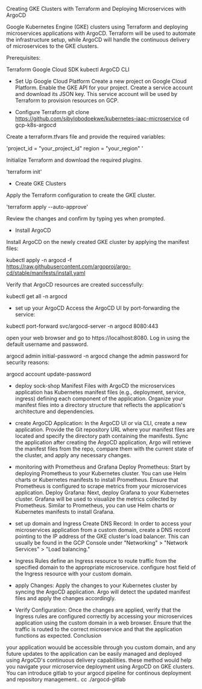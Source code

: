 Creating GKE Clusters with Terraform and Deploying Microservices with ArgoCD

Google Kubernetes Engine (GKE) clusters using Terraform and deploying microservices applications with ArgoCD. Terraform will be used to automate the infrastructure setup, while ArgoCD will handle the continuous delivery of microservices to the GKE clusters.

Prerequisites:

Terraform
Google Cloud SDK
kubectl
ArgoCD CLI

- Set Up Google Cloud Platform
Create a new project on Google Cloud Platform.
Enable the GKE API for your project.
Create a service account and download its JSON key. This service account will be used by Terraform to provision resources on GCP.

- Configure Terraform
git clone https://github.com/sibylobodoekwe/kubernetes-iaac-microservice
cd gcp-k8s-argocd


Create a terraform.tfvars file and provide the required variables:

'project_id = "your_project_id"
region     = "your_region"
'

Initialize Terraform and download the required plugins.

'terraform init'


- Create GKE Clusters

Apply the Terraform configuration to create the GKE cluster.

'terraform apply --auto-approve'

Review the changes and confirm by typing yes when prompted.


- Install ArgoCD

Install ArgoCD on the newly created GKE cluster by applying the manifest files:

kubectl apply -n argocd -f https://raw.githubusercontent.com/argoproj/argo-cd/stable/manifests/install.yaml

Verify that ArgoCD resources are created successfully:

kubectl get all -n argocd


- set up your ArgoCD
Access the ArgoCD UI by port-forwarding the service:

kubectl port-forward svc/argocd-server -n argocd 8080:443 

open your web browser and go to https://localhost:8080. Log in using the default username and password.

argocd admin initial-password -n argocd
change the admin password for security reasons:

argocd account update-password


- deploy sock-shop Manifest Files with ArgoCD
the microservices application has Kubernetes manifest files (e.g., deployment, service, ingress) defining each component of the application.
Organize your manifest files into a directory structure that reflects the application's architecture and dependencies.

- create ArgoCD Application: In the ArgoCD UI or via CLI, create a new application. Provide the Git repository URL where your manifest files are located and specify the directory path containing the manifests.
Sync the application after creating the ArgoCD application, Argo will retrieve the manifest files from the repo, compare them with the current state of the cluster, and apply any necessary changes.

- monitoring with Prometheus and Grafana
Deploy Prometheus: Start by deploying Prometheus to your Kubernetes cluster. You can use Helm charts or Kubernetes manifests to install Prometheus. Ensure that Prometheus is configured to scrape metrics from your microservices application.
Deploy Grafana: Next, deploy Grafana to your Kubernetes cluster. Grafana will be used to visualize the metrics collected by Prometheus. Similar to Prometheus, you can use Helm charts or Kubernetes manifests to install Grafana.

- set up domain and Ingress Create DNS Record: In order to access your microservices application from a custom domain, create a DNS record pointing to the IP address of the GKE cluster's load balancer. This can usually be found in the GCP Console under "Networking" > "Network Services" > "Load balancing."


- Ingress Rules define an Ingress resource to route traffic from the specified domain to the appropriate microservice. configure host field of the Ingress resource with your custom domain.

- apply Changes: Apply the changes to your Kubernetes cluster by syncing the ArgoCD application. Argo will detect the updated manifest files and apply the changes accordingly.

- Verify Configuration: Once the changes are applied, verify that the Ingress rules are configured correctly by accessing your microservices application using the custom domain in a web browser. Ensure that the traffic is routed to the correct microservice and that the application functions as expected.
Conclusion

your application wouuld be accessible through you custom domain, and any future updates to the application can be easily managed and deployed using ArgoCD's continuous delivery capabilities. these method would help you  navigate your microservice deployment using ArgoCD on GKE clusters. You can introduce gitlab to your argocd pipeline for continous deployment and repository management.. cc ./argocd-gitlab 
